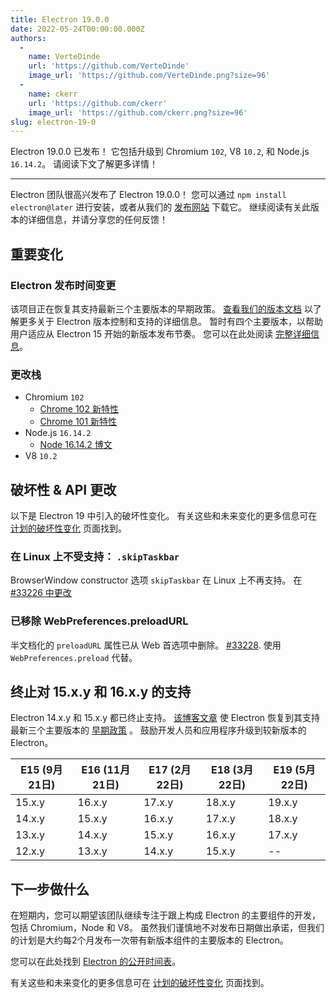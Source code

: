 ```yaml
---
title: Electron 19.0.0
date: 2022-05-24T00:00:00.000Z
authors:
  - 
    name: VerteDinde
    url: 'https://github.com/VerteDinde'
    image_url: 'https://github.com/VerteDinde.png?size=96'
  - 
    name: ckerr
    url: 'https://github.com/ckerr'
    image_url: 'https://github.com/ckerr.png?size=96'
slug: electron-19-0
---
```


Electron 19.0.0 已发布！ 它包括升级到 Chromium `102`, V8 `10.2`, 和 Node.js `16.14.2`。 请阅读下文了解更多详情！

---

Electron 团队很高兴发布了 Electron 19.0.0！ 您可以通过 `npm install electron@later` 进行安装，或者从我们的 [发布网站](https://www.electronjs.org/releases/stable) 下载它。 继续阅读有关此版本的详细信息，并请分享您的任何反馈！

## 重要变化

### Electron 发布时间变更

该项目正在恢复其支持最新三个主要版本的早期政策。 [查看我们的版本文档](https://www.electronjs.org/docs/latest/tutorial/electron-versioning) 以了解更多关于 Electron 版本控制和支持的详细信息。 暂时有四个主要版本，以帮助用户适应从 Electron 15 开始的新版本发布节奏。 您可以在此处阅读 [完整详细信息](https://www.electronjs.org/blog/8-week-cadence)。

### 更改栈

* Chromium `102`
    * [Chrome 102 新特性](https://developer.chrome.com/blog/new-in-chrome-102/)
    * [Chrome 101 新特性](https://developer.chrome.com/blog/new-in-chrome-101/)
* Node.js `16.14.2`
    * [Node 16.14.2 博文](https://nodejs.org/en/blog/release/v16.14.2/)
* V8 `10.2`

## 破坏性 & API 更改

以下是 Electron 19 中引入的破坏性变化。 有关这些和未来变化的更多信息可在 [计划的破坏性变化](https://www.electronjs.org/docs/latest/breaking-changes) 页面找到。

### 在 Linux 上不受支持： `.skipTaskbar`

BrowserWindow constructor 选项 `skipTaskbar` 在 Linux 上不再支持。 在 [#33226 中更改](https://github.com/electron/electron/pull/33226)

### 已移除 WebPreferences.preloadURL

半文档化的 `preloadURL` 属性已从 Web 首选项中删除。 [#33228](https://github.com/electron/electron/pull/33228). 使用 `WebPreferences.preload` 代替。

## 终止对 15.x.y 和 16.x.y 的支持

Electron 14.x.y 和 15.x.y 都已终止支持。 [该博客文章](https://www.electronjs.org/blog/8-week-cadence/#-will-electron-extend-the-number-of-supported-versions) 使 Electron 恢复到其支持最新三个主要版本的 [ 早期政策](https://www.electronjs.org/docs/latest/tutorial/electron-timelines#version-support-policy) 。 鼓励开发人员和应用程序升级到较新版本的 Electron。

| E15 (9月21日) | E16 (11月21日) | E17 (2月22日) | E18 (3月22日) | E19 (5月22日) |
| ----------- | ------------ | ----------- | ----------- | ----------- |
| 15.x.y      | 16.x.y       | 17.x.y      | 18.x.y      | 19.x.y      |
| 14.x.y      | 15.x.y       | 16.x.y      | 17.x.y      | 18.x.y      |
| 13.x.y      | 14.x.y       | 15.x.y      | 16.x.y      | 17.x.y      |
| 12.x.y      | 13.x.y       | 14.x.y      | 15.x.y      | --          |
## 下一步做什么

在短期内，您可以期望该团队继续专注于跟上构成 Electron 的主要组件的开发，包括 Chromium，Node 和 V8。 虽然我们谨慎地不对发布日期做出承诺，但我们的计划是大约每2个月发布一次带有新版本组件的主要版本的 Electron。

您可以在此处找到 [Electron 的公开时间表](https://www.electronjs.org/docs/latest/tutorial/electron-timelines)。

有关这些和未来变化的更多信息可在 [计划的破坏性变化](https://github.com/electron/electron/blob/main/docs/breaking-changes.md) 页面找到。
